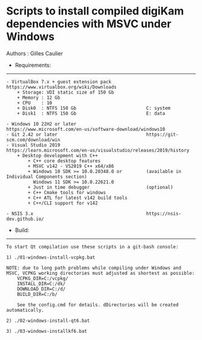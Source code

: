 Scripts to install compiled digiKam dependencies with MSVC under Windows
========================================================================

Authors : Gilles Caulier <caulier dot gilles at gmail dot com>

* Requirements:
---------------

    - VirtualBox 7.x + guest extension pack             https://www.virtualbox.org/wiki/Downloads
        + Storage: VDI static size of 150 Gb
        + Memory : 12 Gb
        + CPU    : 10
        + Disk0  : NTFS 150 Gb                          C: system
        + Disk1  : NTFS 150 Gb                          E: data

    - Windows 10 22H2 or later                          https://www.microsoft.com/en-us/software-download/windows10
    - Git 2.42 or later                                 https://git-scm.com/download/win
    - Visual Studio 2019                                https://learn.microsoft.com/en-us/visualstudio/releases/2019/history
        + Desktop development with C++
            + C++ core desktop features
            + MSVC v142 - VS2019 C++ x64/x86
            + Windows 10 SDK >= 10.0.20348.0 or         (available in Individual Components section)
              Windows 11 SDK >= 10.0.22621.0
            + Just in time debugger                     (optional)
            + C++ Cmake tools for windows
            + C++ ATL for latest v142 build tools
            + C++/CLI support for v142

    - NSIS 3.x                                          https://nsis-dev.github.io/

* Build:
--------

    To start Qt compilation use these scripts in a git-bash console:

    1) ./01-windows-install-vcpkg.bat

    NOTE: due to long path problems while compiling under Windows and MSVC, VCPKG working directories must adjusted as shortest as possible:
        VCPKG_DIR=C:/vcpkg/
        INSTALL_DIR=C:/dk/
        DOWNLOAD_DIR=C:/d/
        BUILD_DIR=C:/b/

        See the config.cmd for details. dDirectories will be created automatically.

    2) ./02-windows-install-qt6.bat

    3) ./03-windows-installkf6.bat

